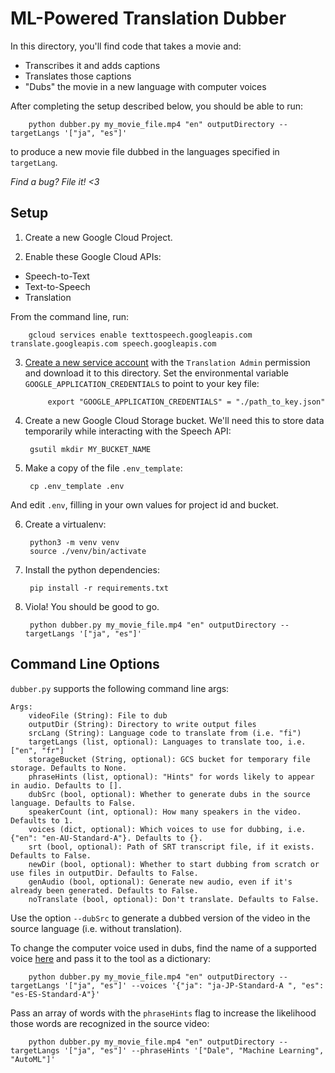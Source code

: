 # ML-Powered Translation Dubber

In this directory, you'll find code that takes a movie and:
- Transcribes it and adds captions
- Translates those captions
- "Dubs" the movie in a new language with computer voices

After completing the setup described below, you should be able to run:

        python dubber.py my_movie_file.mp4 "en" outputDirectory --targetLangs '["ja", "es"]'

to produce a new movie file dubbed in the languages specified in `targetLang`. 

_Find a bug? File it! <3_

## Setup

1. Create a new Google Cloud Project.

2. Enable these Google Cloud APIs:

- Speech-to-Text
- Text-to-Speech
- Translation

From the command line, run:
        
        gcloud services enable texttospeech.googleapis.com translate.googleapis.com speech.googleapis.com    

3. [Create a new service account](https://cloud.google.com/iam/docs/creating-managing-service-accounts) with the `Translation Admin` permission and download it to this directory. Set the environmental variable `GOOGLE_APPLICATION_CREDENTIALS` to point to your key file:

            export "GOOGLE_APPLICATION_CREDENTIALS" = "./path_to_key.json"

4. Create a new Google Cloud Storage bucket. We'll need this to store data temporarily while interacting with the Speech API:

        gsutil mkdir MY_BUCKET_NAME

4. Make a copy of the file `.env_template`:

        cp .env_template .env
    
And edit `.env`, filling in your own values for project id and bucket.

6. Create a virtualenv:

        python3 -m venv venv
        source ./venv/bin/activate

7. Install the python dependencies:

        pip install -r requirements.txt

8. Viola! You should be good to go.

        python dubber.py my_movie_file.mp4 "en" outputDirectory --targetLangs '["ja", "es"]'

## Command Line Options

`dubber.py` supports the following command line args:

    Args:
        videoFile (String): File to dub
        outputDir (String): Directory to write output files
        srcLang (String): Language code to translate from (i.e. "fi")
        targetLangs (list, optional): Languages to translate too, i.e. ["en", "fr"]
        storageBucket (String, optional): GCS bucket for temporary file storage. Defaults to None.
        phraseHints (list, optional): "Hints" for words likely to appear in audio. Defaults to [].
        dubSrc (bool, optional): Whether to generate dubs in the source language. Defaults to False.
        speakerCount (int, optional): How many speakers in the video. Defaults to 1.
        voices (dict, optional): Which voices to use for dubbing, i.e. {"en": "en-AU-Standard-A"}. Defaults to {}.
        srt (bool, optional): Path of SRT transcript file, if it exists. Defaults to False.
        newDir (bool, optional): Whether to start dubbing from scratch or use files in outputDir. Defaults to False.
        genAudio (bool, optional): Generate new audio, even if it's already been generated. Defaults to False.
        noTranslate (bool, optional): Don't translate. Defaults to False.

Use the option `--dubSrc` to generate a dubbed version of the video in the source language (i.e. without translation).

To change the computer voice used in dubs, find the name of a supported voice [here](https://cloud.google.com/text-to-speech/docs/voices) and pass it to the tool as a dictionary:

        python dubber.py my_movie_file.mp4 "en" outputDirectory --targetLangs '["ja", "es"]' --voices '{"ja": "ja-JP-Standard-A	", "es": "es-ES-Standard-A"}'

Pass an array of words with the `phraseHints` flag to increase the likelihood those words are recognized in the source video:

        python dubber.py my_movie_file.mp4 "en" outputDirectory --targetLangs '["ja", "es"]' --phraseHints '["Dale", "Machine Learning", "AutoML"]'

